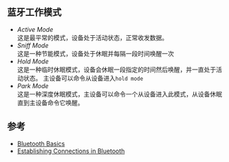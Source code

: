 
## 蓝牙工作模式

* *Active Mode*  
    这是最平常的模式，设备处于活动状态，正常收发数据。
* *Sniff Mode*  
    这是一种节能模式，设备处于休眠并每隔一段时间唤醒一次
* *Hold Mode*  
    这是一种临时休眠模式，设备会休眠一段指定的时间然后唤醒，并一直处于活动状态。
    主设备可以命令从设备进入`hold mode`
* *Park Mode*  
    这是一种深度休眠模式，主设备可以命令一个从设备进入此模式，从设备休眠直到主设备命令它唤醒。

## 参考

* [Bluetooth Basics](https://learn.sparkfun.com/tutorials/bluetooth-basics)
* [Establishing Connections in Bluetooth](http://www.tutorial-reports.com/wireless/bluetooth/establishingconnections.php)
